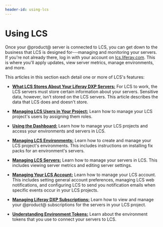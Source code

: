 ```yaml
---
header-id: using-lcs
---
```


# Using LCS

Once your @product@ server is connected to LCS, you can get down to the business 
that LCS is designed for---managing and monitoring your servers. If you're not 
already there, log in with your account on 
[lcs.liferay.com](https://lcs.liferay.com). 
This is where you'll apply updates, view server metrics, manage environments, 
and more. 

This articles in this section each detail one or more of LCS's features: 

-   [**What LCS Stores About Your Liferay DXP Servers:**](/docs/7-1/deploy/-/knowledge_base/d/what-lcs-stores-about-your-liferay-dxp-servers) 
    For LCS to work, the LCS servers must store certain information about your 
    servers. Sensitive data, however, isn't stored on the LCS servers. This 
    article describes the data that LCS does and doesn't store. 

-   [**Managing LCS Users in Your Project:**](/docs/7-1/deploy/-/knowledge_base/d/managing-lcs-users-in-your-project) 
    Learn how to manage your LCS project's users by assigning them roles. 

-   [**Using the Dashboard:**](/docs/7-1/deploy/-/knowledge_base/d/using-the-dashboard) 
    Learn how to manage your LCS projects and access your environments and 
    servers in LCS. 

-   [**Managing LCS Environments:**](/docs/7-1/deploy/-/knowledge_base/d/managing-lcs-environments) 
    Learn how to create and manage your LCS project's environments. This 
    includes instructions on installing fix packs for an environment's servers. 

-   [**Managing LCS Servers:**](/docs/7-1/deploy/-/knowledge_base/d/managing-lcs-servers) 
    Learn how to manage your servers in LCS. This includes viewing server 
    metrics and editing server settings.

-   [**Managing Your LCS Account:**](/docs/7-1/deploy/-/knowledge_base/d/managing-your-lcs-account) 
    Learn how to manage your LCS account. This includes setting general account 
    preferences, managing LCS web notifications, and configuring LCS to send you 
    notification emails when specific events occur in your LCS projects. 

-   [**Managing Liferay DXP Subscriptions:**](/docs/7-1/deploy/-/knowledge_base/d/managing-liferay-dxp-subscriptions) 
    Learn how to view and manage your @product@ subscriptions for the servers in 
    your LCS project. 

-   [**Understanding Environment Tokens:**](/docs/7-1/deploy/-/knowledge_base/d/understanding-environment-tokens)
    Learn about the environment tokens that you use to connect your servers to 
    LCS. 
